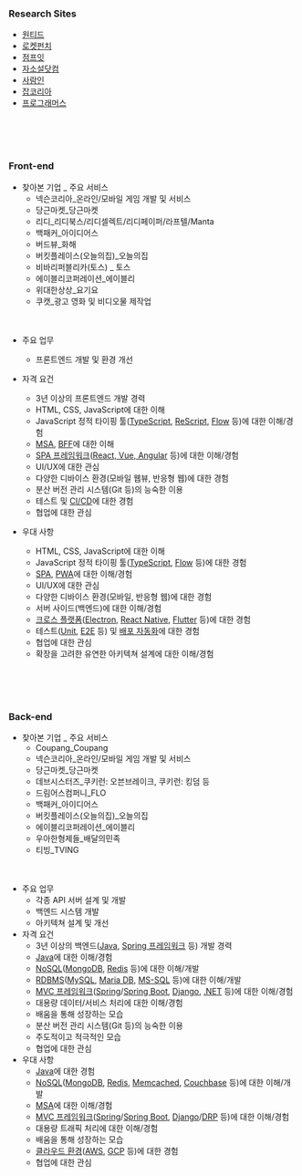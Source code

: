 ### Research Sites

- [원티드](https://www.wanted.co.kr/)
- [로켓펀치](https://www.rocketpunch.com/)
- [점프잇](https://www.jumpit.co.kr/)
- [자소설닷컴](https://jasoseol.com/)
- [사람인](https://www.saramin.co.kr/)
- [잡코리아](https://www.jobkorea.co.kr/)
- [프로그래머스](https://career.programmers.co.kr/job?page=6&order=popular&job_category_ids=4)

ㅤ

ㅤ

### Front-end

- 찾아본 기업 _ 주요 서비스
  - 넥슨코리아_온라인/모바일 게임 개발 및 서비스
  - 당근마켓_당근마켓
  - 리디_리디북스/리디셀렉트/리디페이퍼/라프텔/Manta
  - 백패커_아이디어스
  - 버드뷰_화해
  - 버킷플레이스(오늘의집)_오늘의집
  - 비바리퍼블리카(토스) _ 토스
  - 에이블리코퍼레이션_에이블리
  - 위대한상상_요기요
  - 쿠캣_광고 영화 및 비디오물 제작업

ㅤ

- 주요 업무
  - 프론트엔드 개발 및 환경 개선
  
- 자격 요건

  - 3년 이상의 프론트엔드 개발 경력
  - HTML, CSS, JavaScript에 대한 이해
  - JavaScript 정적 타이핑 툴([TypeScript](https://velog.io/@taeg92/TypeScript-%EC%8B%9C%EC%9E%91%ED%95%98%EA%B8%B0), [ReScript](https://alstn2468.github.io/ReScript/2020-12-15-ReScriptTutorialPart1/), [Flow](https://flow.org/en/docs/getting-started/) 등)에 대한 이해/경험
  - [MSA](https://velog.io/@tedigom/MSA-%EC%A0%9C%EB%8C%80%EB%A1%9C-%EC%9D%B4%ED%95%B4%ED%95%98%EA%B8%B0-1-MSA%EC%9D%98-%EA%B8%B0%EB%B3%B8-%EA%B0%9C%EB%85%90-3sk28yrv0e), [BFF](https://angryfullstack.tistory.com/entry/%EB%A7%88%EC%9D%B4%ED%81%AC%EB%A1%9C-%EC%86%8C%ED%94%84%ED%8A%B8-%EC%95%84%ED%82%A4%ED%85%8D%EC%B2%98MSA-4%ED%8E%B8-BFFBackend-For-Front-%EA%B3%84%EC%B8%B5)에 대한 이해
  - [SPA 프레임워크](https://www.huskyhoochu.com/what-is-spa/)([React, Vue, Angular](https://aspring.tistory.com/entry/SPA-%ED%94%84%EB%A1%A0%ED%8A%B8%EC%97%94%EB%93%9C-%ED%94%84%EB%A0%88%EC%9E%84%EC%9B%8C%ED%81%AC-Angular-React-Vue-%EB%9E%80) 등)에 대한 이해/경험
  - UI/UX에 대한 관심
  - 다양한 디바이스 환경(모바일 웹뷰, 반응형 웹)에 대한 경험
  - 분산 버전 관리 시스템(Git 등)의 능숙한 이용
  - 테스트 및 [CI/CD](https://www.redhat.com/ko/topics/devops/what-is-ci-cd)에 대한 경험
  - 협업에 대한 관심
  
- 우대 사항

  - HTML, CSS, JavaScript에 대한 이해
  - JavaScript 정적 타이핑 툴([TypeScript](https://velog.io/@taeg92/TypeScript-%EC%8B%9C%EC%9E%91%ED%95%98%EA%B8%B0), [Flow](https://flow.org/en/docs/getting-started/) 등)에 대한 경험
  - [SPA](https://www.huskyhoochu.com/what-is-spa/), [PWA](https://blog.wishket.com/%ED%94%84%EB%A1%9C%EA%B7%B8%EB%A0%88%EC%8B%9C%EB%B8%8C-%EC%9B%B9-%EC%95%B1pwa%EC%9D%B4%EB%9E%80-%EB%AC%B4%EC%97%87%EC%9D%B4%EB%A9%B0-%EC%99%9C-%ED%95%84%EC%9A%94%ED%95%9C%EA%B0%80/)에 대한 이해/경험
  - UI/UX에 대한 관심
  - 다양한 디바이스 환경(모바일, 반응형 웹)에 대한 경험
  - 서버 사이드(백엔드)에 대한 이해/경험
  - [크로스 플랫폼](https://blog.naver.com/PostView.nhn?blogId=dpszeagal33&logNo=222342779017&parentCategoryNo=45&categoryNo=67&viewDate=&isShowPopularPosts=false&from=postView)([Electron](https://cyberx.tistory.com/206), [React Native](https://firework-ham.tistory.com/102), [Flutter](https://flutter-ko.dev/docs/resources/technical-overview) 등)에 대한 경험
  - 테스트([Unit](https://ko.wikipedia.org/wiki/%EC%9C%A0%EB%8B%9B_%ED%85%8C%EC%8A%A4%ED%8A%B8), [E2E](https://gusrb3164.github.io/web/2021/07/11/e2e/) 등) 및 [배포 자동화](https://itholic.github.io/qa-build-automation/)에 대한 경험
  - 협업에 대한 관심
  - 확장을 고려한 유연한 아키텍쳐 설계에 대한 이해/경험

ㅤ

ㅤ

### Back-end

- 찾아본 기업 _ 주요 서비스
  - Coupang_Coupang
  - 넥슨코리아_온라인/모바일 게임 개발 및 서비스
  - 당근마켓_당근마켓
  - 데브시스터즈_쿠키런: 오븐브레이크, 쿠키런: 킹덤 등
  - 드림어스컴퍼니_FLO
  - 백패커_아이디어스
  - 버킷플레이스(오늘의집)_오늘의집
  - 에이블리코퍼레이션_에이블리
  - 우아한형제들_배달의민족
  - 티빙_TVING

ㅤ

- 주요 업무
  - 각종 API 서버 설계 및 개발
  - 백엔드 시스템 개발
  - 아키텍쳐 설계 및 개선
- 자격 요건
  - 3년 이상의 백엔드([Java](https://velog.io/@kkj53051000/JAVA-%EC%9E%90%EB%B0%94%EB%9E%80-%EC%97%AD%EC%82%AC%EB%B6%80%ED%84%B0-%EC%BD%94%EB%93%9C%EA%B9%8C%EC%A7%80-%EC%89%BD%EA%B2%8C-%EC%9D%B4%ED%95%B4%ED%95%98%EA%B8%B0), [Spring 프레임워크](https://jerryjerryjerry.tistory.com/62) 등) 개발 경력
  - [Java](https://velog.io/@kkj53051000/JAVA-%EC%9E%90%EB%B0%94%EB%9E%80-%EC%97%AD%EC%82%AC%EB%B6%80%ED%84%B0-%EC%BD%94%EB%93%9C%EA%B9%8C%EC%A7%80-%EC%89%BD%EA%B2%8C-%EC%9D%B4%ED%95%B4%ED%95%98%EA%B8%B0)에 대한 이해/경험
  - [NoSQL](https://jwprogramming.tistory.com/70)([MongoDB](https://hwanine.github.io/database/MongoDB/), [Redis](https://azderica.github.io/01-db-nosql-redis/) 등)에 대한 이해/개발
  - [RDBMS](https://yozm.wishket.com/magazine/detail/675/)([MySQL](https://whitehairhan.tistory.com/24), [Maria DB](https://engkimbs.tistory.com/931), [MS-SQL](https://ko.wikipedia.org/wiki/%EB%A7%88%EC%9D%B4%ED%81%AC%EB%A1%9C%EC%86%8C%ED%94%84%ED%8A%B8_SQL_%EC%84%9C%EB%B2%84) 등)에 대한 이해/개발
  - [MVC 프레임워크](https://youngminieo1005.tistory.com/84)([Spring](https://jerryjerryjerry.tistory.com/62)/[Spring Boot](https://cheershennah.tistory.com/194), [Django](https://scshim.tistory.com/560), [.NET](https://www.samsungsds.com/kr/insights/dotnet5.html) 등)에 대한 이해/경험
  - 대용량 데이터/서비스 처리에 대한 이해/경험
  - 배움을 통해 성장하는 모습
  - 분산 버전 관리 시스템(Git 등)의 능숙한 이용
  - 주도적이고 적극적인 모습
  - 협업에 대한 관심
- 우대 사항
  - [Java](https://velog.io/@kkj53051000/JAVA-%EC%9E%90%EB%B0%94%EB%9E%80-%EC%97%AD%EC%82%AC%EB%B6%80%ED%84%B0-%EC%BD%94%EB%93%9C%EA%B9%8C%EC%A7%80-%EC%89%BD%EA%B2%8C-%EC%9D%B4%ED%95%B4%ED%95%98%EA%B8%B0)에 대한 경험
  - [NoSQL](https://jwprogramming.tistory.com/70)([MongoDB](https://hwanine.github.io/database/MongoDB/), [Redis](https://azderica.github.io/01-db-nosql-redis/), [Memcached](https://velog.io/@kyhm1519/Memcached), [Couchbase](https://yulsfamily.tistory.com/84) 등)에 대한 이해/개발
  - [MSA](https://velog.io/@tedigom/MSA-%EC%A0%9C%EB%8C%80%EB%A1%9C-%EC%9D%B4%ED%95%B4%ED%95%98%EA%B8%B0-1-MSA%EC%9D%98-%EA%B8%B0%EB%B3%B8-%EA%B0%9C%EB%85%90-3sk28yrv0e)에 대한 이해/경험
  - [MVC 프레임워크](https://youngminieo1005.tistory.com/84)([Spring](https://jerryjerryjerry.tistory.com/62)/[Spring Boot](https://cheershennah.tistory.com/194), [Django](https://scshim.tistory.com/560)/[DRP](https://butter-shower.tistory.com/50) 등)에 대한 이해/경험
  - 대용량 트래픽 처리에 대한 이해/경험
  - 배움을 통해 성장하는 모습
  - [클라우드 환경](https://guidesy.net/ko/%ED%81%B4%EB%9D%BC%EC%9A%B0%EB%93%9C-%EC%9D%B8%ED%94%84%EB%9D%BC%EB%9E%80-%EB%AC%B4%EC%97%87%EC%9D%B4%EB%A9%B0-%ED%81%B4%EB%9D%BC%EC%9A%B0%EB%93%9C-%EC%9D%B8%ED%94%84%EB%9D%BC%EC%9D%98-%EC%9C%A0)([AWS](https://goddaehee.tistory.com/174), [GCP](https://youwin0322.tistory.com/7) 등)에 대한 경험
  - 협업에 대한 관심
